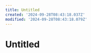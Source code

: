 ```yaml
---
title: Untitled
created: '2024-09-28T08:43:18.037Z'
modified: '2024-09-28T08:43:18.079Z'
---
```


# Untitled
